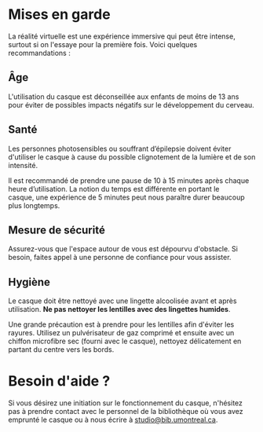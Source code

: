 # Mises en garde

La réalité virtuelle est une expérience immersive qui peut être intense, surtout si on l'essaye pour la première fois. Voici quelques recommandations :

## Âge

L'utilisation du casque est déconseillée aux enfants de moins de 13 ans pour éviter de possibles impacts négatifs sur le développement du cerveau.

## Santé

Les personnes photosensibles ou souffrant d’épilepsie doivent éviter d'utiliser le casque à cause du possible clignotement de la lumière et de son intensité.

Il est recommandé de prendre une pause de 10 à 15 minutes après chaque heure d’utilisation. La notion du temps est différente en portant le casque, une expérience de 5 minutes peut nous paraître durer beaucoup plus longtemps.

## Mesure de sécurité

Assurez-vous que l'espace autour de vous est dépourvu d'obstacle. Si besoin, faites appel à une personne de confiance pour vous assister.

## Hygiène

Le casque doit être nettoyé avec une lingette alcoolisée avant et après utilisation. **Ne pas nettoyer les lentilles avec des lingettes humides**.

Une grande précaution est à prendre pour les lentilles afin d'éviter les rayures. Utilisez un pulvérisateur de gaz comprimé et ensuite avec un chiffon microfibre sec (fourni avec le casque), nettoyez délicatement en partant du centre vers les bords.

# Besoin d'aide ?

Si vous désirez une initiation sur le fonctionnement du casque, n'hésitez pas à prendre contact avec le personnel de la bibliothèque où vous avez emprunté le casque ou à nous écrire à studio@bib.umontreal.ca.